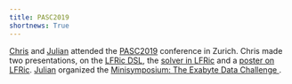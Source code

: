 ```yaml
---
title: PASC2019
shortnews: True
---
```

[Chris](bio/chris.html) and [Julian](bio/julian.html) attended the [PASC2019](https://pasc19.pasc-conference.org) conference in Zurich. Chris made two presentations, on the [LFRic DSL](presentations/LFRicDSL.pdf), the [solver in LFRic](presentations/PASC2019-solver.pdf) and a [poster on LFRic](presentations/LFRic_poster_2019.pdf). [Julian](bio/julian.html) organized the [Minisymposium: The Exabyte Data Challenge
](https://hps.vi4io.org/events/2019/pasc-exabyte).
